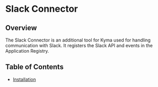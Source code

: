 # Slack Connector

## Overview

The Slack Connector is an additional tool for Kyma used for handling communication with Slack. It registers the Slack API and events in the Application Registry.

## Table of Contents

- [Installation](installation.md)
